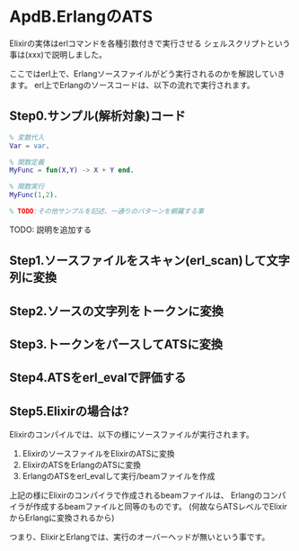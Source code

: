 ApdB.ErlangのATS
================

Elixirの実体はerlコマンドを各種引数付きで実行させる シェルスクリプトという事は(xxx)で説明しました。

ここではerl上で、Erlangソースファイルがどう実行されるのかを解説していきます。 erl上でErlangのソースコードは、以下の流れで実行されます。

Step0.サンプル(解析対象)コード
------------------------------

```erlang
% 変数代入
Var = var.

% 関数定義
MyFunc = fun(X,Y) -> X + Y end.

% 関数実行
MyFunc(1,2).

% TODO:その他サンプルを記述、一通りのパターンを網羅する事

```

TODO: 説明を追加する

Step1.ソースファイルをスキャン(erl_scan)して文字列に変換
--------------------------------------------------------

Step2.ソースの文字列をトークンに変換
------------------------------------

Step3.トークンをパースしてATSに変換
-----------------------------------

Step4.ATSをerl_evalで評価する
-----------------------------

Step5.Elixirの場合は?
---------------------

Elixirのコンパイルでは、以下の様にソースファイルが実行されます。

1. ElixirのソースファイルをElixirのATSに変換
2. ElixirのATSをErlangのATSに変換
3. ErlangのATSをerl_evalして実行/beamファイルを作成

上記の様にElixirのコンパイラで作成されるbeamファイルは、 Erlangのコンパイラが作成するbeamファイルと同等のものです。 (何故ならATSレベルでElixirからErlangに変換されるから)

つまり、ElixirとErlangでは、実行のオーバーヘッドが無いという事です。
